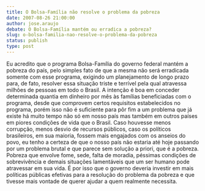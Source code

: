 ```yaml
---
title: O Bolsa-Família não resolve o problema da pobreza
date: 2007-08-26 21:00:00
author: jose.araujo
debate: O Bolsa-Família mantém ou erradica a pobreza?
slug: o-bolsa-familia-nao-resolve-o-problema-da-pobreza
status: publish 
type: post
---
```


Eu acredito que o programa Bolsa-Família do governo federal mantém a pobreza do país, pelo simples fato de que a mesma não será erradicada somente com esse programa, exigindo um planejamento de longo prazo para, de fato, resolver essa situação triste e terrível pela qual atravessa milhões de pessoas em todo o Brasil. A intenção é boa em conceder determinada quantia em dinheiro por mês às famílias beneficiadas com o programa, desde que comprovem certos requisitos estabelecidos no programa, porém isso não é suficiente para pôr fim a um problema que já existe há muito tempo não só em nosso país mas também em outros países em piores condições de vida que o Brasil. Caso houvesse menos corrupção, menos desvio de recursos públicos, caso os políticos brasileiros, em sua maioria, fossem mais engajados com os anseios do povo, eu tenho a certeza de que o nosso país não estaria até hoje passando por um problema brutal e que parece sem solução a priori, que é a pobreza. Pobreza que envolve fome, sede, falta de moradia, péssimas condições de sobrevivência e demais situações lamentáveis que um ser humano pode atravessar em sua vida. É por isso que o governo deveria investir em mais políticas públicas efetivas para a resolução do problema da pobreza e que tivesse mais vontade de querer ajudar a quem realmente necessita.
